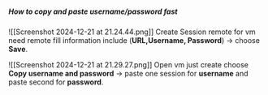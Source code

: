 ##### **How to copy and paste username/password fast**
![[Screenshot 2024-12-21 at 21.24.44.png]]
Create Session remote for vm need remote fill information include (**URL,Username, Password**) -> choose **Save**.

![[Screenshot 2024-12-21 at 21.29.27.png]]
Open vm just create choose **Copy username and password** -> paste one session for **username** and paste second for **password**.